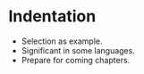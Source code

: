 # Indentation

- Selection as example.
- Significant in some languages.
- Prepare for coming chapters.
